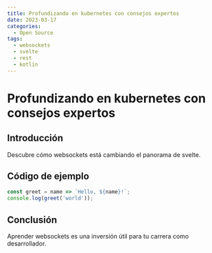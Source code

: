 ```yaml
---
title: Profundizando en kubernetes con consejos expertos
date: 2023-03-17
categories:
  - Open Source
tags:
  - websockets
  - svelte
  - rest
  - kotlin
---
```


# Profundizando en kubernetes con consejos expertos

## Introducción

Descubre cómo websockets está cambiando el panorama de svelte.

## Código de ejemplo

```javascript
const greet = name => `Hello, ${name}!`;
console.log(greet('world'));
```

## Conclusión

Aprender websockets es una inversión útil para tu carrera como desarrollador.